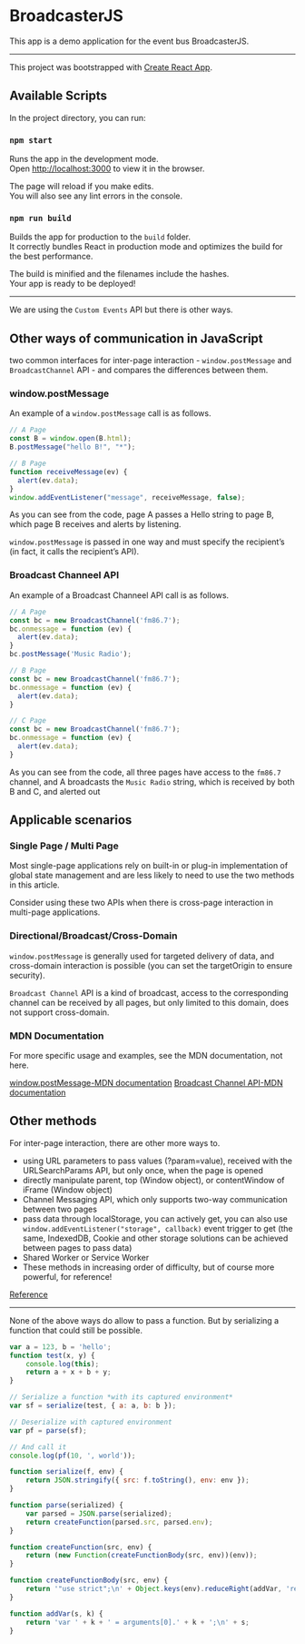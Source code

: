 # BroadcasterJS

This app is a demo application for the event bus BroadcasterJS.

---

This project was bootstrapped with [Create React App](https://github.com/facebook/create-react-app).

## Available Scripts

In the project directory, you can run:

### `npm start`

Runs the app in the development mode.\
Open [http://localhost:3000](http://localhost:3000) to view it in the browser.

The page will reload if you make edits.\
You will also see any lint errors in the console.

### `npm run build`

Builds the app for production to the `build` folder.\
It correctly bundles React in production mode and optimizes the build for the best performance.

The build is minified and the filenames include the hashes.\
Your app is ready to be deployed!

---

We are using the `Custom Events` API but there is other ways.

## Other ways of communication in JavaScript

two common interfaces for inter-page interaction - `window.postMessage` and `BroadcastChannel` API - and compares the differences between them.

### window.postMessage

An example of a `window.postMessage` call is as follows.

```Javascript
// A Page
const B = window.open(B.html);
B.postMessage("hello B!", "*");
```

```Javascript
// B Page
function receiveMessage(ev) {
  alert(ev.data);
}
window.addEventListener("message", receiveMessage, false);
```

As you can see from the code, page A passes a Hello string to page B, which page B receives and alerts by listening.

`window.postMessage` is passed in one way and must specify the recipient’s (in fact, it calls the recipient’s API).

### Broadcast Channeel API

An example of a Broadcast Channeel API call is as follows.

```Javascript
// A Page
const bc = new BroadcastChannel('fm86.7');
bc.onmessage = function (ev) {
  alert(ev.data);
}
bc.postMessage('Music Radio');
```

```Javascript
// B Page
const bc = new BroadcastChannel('fm86.7');
bc.onmessage = function (ev) {
  alert(ev.data);
}
```

```Javascript
// C Page
const bc = new BroadcastChannel('fm86.7');
bc.onmessage = function (ev) {
  alert(ev.data);
}
```

As you can see from the code, all three pages have access to the `fm86.7` channel, and A broadcasts the `Music Radio` string, which is received by both B and C, and alerted out

## Applicable scenarios

### Single Page / Multi Page

Most single-page applications rely on built-in or plug-in implementation of global state management and are less likely to need to use the two methods in this article.

Consider using these two APIs when there is cross-page interaction in multi-page applications.

### Directional/Broadcast/Cross-Domain

`window.postMessage` is generally used for targeted delivery of data, and cross-domain interaction is possible (you can set the targetOrigin to ensure security).

`Broadcast Channel` API is a kind of broadcast, access to the corresponding channel can be received by all pages, but only limited to this domain, does not support cross-domain.

### MDN Documentation

For more specific usage and examples, see the MDN documentation, not here.

[window.postMessage-MDN documentation](https://developer.mozilla.org/zh-CN/docs/Web/API/Window/postMessage)
[Broadcast Channel API-MDN documentation](https://developer.mozilla.org/zh-CN/docs/Web/API/Broadcast_Channel_API)

## Other methods

For inter-page interaction, there are other more ways to.

- using URL parameters to pass values (?param=value), received with the URLSearchParams API, but only once, when the page is opened
- directly manipulate parent, top (Window object), or contentWindow of iFrame (Window object)
- Channel Messaging API, which only supports two-way communication between two pages
- pass data through localStorage, you can actively get, you can also use `window.addEventListener("storage", callback)` event trigger to get (the same, IndexedDB, Cookie and other storage solutions can be achieved between pages to pass data)
- Shared Worker or Service Worker
- These methods in increasing order of difficulty, but of course more powerful, for reference!

[Reference](https://kaifeiji.cc/post/interactions-between-windows-postmessage-and-broadcastchannel/)

---

None of the above ways do allow to pass a function. But by serializing a function that could still be possible.

```Javascript
var a = 123, b = 'hello';
function test(x, y) {
	console.log(this);
	return a + x + b + y;
}

// Serialize a function *with its captured environment*
var sf = serialize(test, { a: a, b: b });

// Deserialize with captured environment
var pf = parse(sf);

// And call it
console.log(pf(10, ', world'));

function serialize(f, env) {
	return JSON.stringify({ src: f.toString(), env: env });
}

function parse(serialized) {
	var parsed = JSON.parse(serialized);
	return createFunction(parsed.src, parsed.env);
}

function createFunction(src, env) {
	return (new Function(createFunctionBody(src, env))(env));
}

function createFunctionBody(src, env) {
	return '"use strict";\n' + Object.keys(env).reduceRight(addVar, 'return ' + src + ';');
}

function addVar(s, k) {
	return 'var ' + k + ' = arguments[0].' + k + ';\n' + s;
}
```
